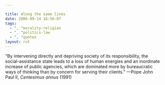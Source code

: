 ```yaml
---

title: Along the same lines
date: 2006-09-14 16:56:07
tags:
  - ", "morality-religion
  - ", "politics-law
  - ", "quotes
layout: rut
---
```


"By intervening directly and depriving society of its responsibility, the social-assistance state leads to a loss of human energies and an inordinate increase of public agencies, which are dominated more by bureaucratic ways of thinking than by concern for serving their clients." &mdash;Pope John Paul II, <i>Centesimus annus</i> (1991)

